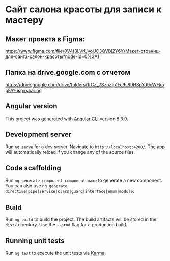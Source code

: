# Сайт салона красоты для записи к мастеру

## Макет проекта в Figma: 
https://www.figma.com/file/0V4f3LVrUvoUC3QVBj2Y6Y/Макет-страниц-для-сайта-салон-красоты?node-id=0%3A1

## Папка на drive.google.com с отчетом
https://drive.google.com/drive/folders/1fCZ_7SznZip1Fc9s89HSpYd9oWFkopFA?usp=sharing

## Angular version
This project was generated with [Angular CLI](https://github.com/angular/angular-cli) version 8.3.9.

## Development server

Run `ng serve` for a dev server. Navigate to `http://localhost:4200/`. The app will automatically reload if you change any of the source files.

## Code scaffolding

Run `ng generate component component-name` to generate a new component. You can also use `ng generate directive|pipe|service|class|guard|interface|enum|module`.

## Build

Run `ng build` to build the project. The build artifacts will be stored in the `dist/` directory. Use the `--prod` flag for a production build.

## Running unit tests

Run `ng test` to execute the unit tests via [Karma](https://karma-runner.github.io).
